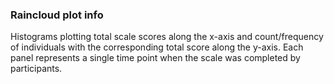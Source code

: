 ### Raincloud plot info

Histograms plotting total scale scores along the x-axis and count/frequency of 
individuals with the corresponding total score along the y-axis. Each panel 
represents a single time point when the scale was completed by participants.   

